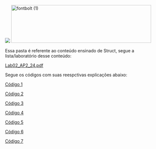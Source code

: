 <img src="https://capsule-render.vercel.app/api?type=waving&color=790b11" />
 <img width="459" height="124" alt="fontbolt (1)" src="https://github.com/user-attachments/assets/dd4b2547-33e1-4967-be31-62a7ceb4217d" />


Essa pasta é referente ao conteúdo ensinado de Struct, segue a lista/laboratório desse conteúdo: 

[Lab02_AP2_24.pdf](https://github.com/user-attachments/files/22014319/Lab02_AP2_24.pdf)

Segue os códigos com suas reespctivas explicações abaixo:

[Código 1](https://github.com/niicfsz/Codigos_de_AP2/blob/main/Lista%202/1%C2%BA%20C%C3%B3digo%3A%20Informa%C3%A7%C3%B5es%20de%20uma%20companhia.md)

[Código 2](https://github.com/niicfsz/Codigos_de_AP2/blob/main/Lista%202/2%C2%B0%20C%C3%B3digo%3A%20Menu%20de%20agenda.md)

[Código 3](https://github.com/niicfsz/Codigos_de_AP2/blob/main/Lista%202/3%C2%B0%20C%C3%B3digo%3A%20%20Ficha%20estudantil.md)

[Código 4](https://github.com/niicfsz/Codigos_de_AP2/blob/main/Lista%202/4%C2%B0%20C%C3%B3digo%3A%20Diferen%C3%A7a%20de%20datas.md)

[Código 5](https://github.com/niicfsz/Codigos_de_AP2/blob/main/Lista%202/5%C2%B0%20C%C3%B3digo%3A%20Ficha%20do%20cliente.md)

[Código 6](https://github.com/niicfsz/Codigos_de_AP2/blob/main/Lista%202/6%C2%B0%20C%C3%B3digo%3A%20Struct%20na%20struct.md)

[Código 7](https://github.com/niicfsz/Codigos_de_AP2/blob/main/Lista%202/7%C2%B0%20C%C3%B3digo%3A%20Compara%C3%A7%C3%A3o%20acad%C3%AAmica.md)



